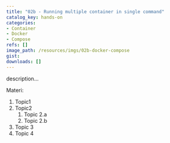 ```yaml
---
title: "02b - Running multiple container in single command"
catalog_key: hands-on
categories:
- Container
- Docker
- Compose
refs: []
image_path: /resources/imgs/02b-docker-compose
gist: 
downloads: []
---
```



description...

<!--more-->

Materi: 

1. Topic1
2. Topic2
    1. Topic 2.a
    2. Topic 2.b
3. Topic 3
4. Topic 4